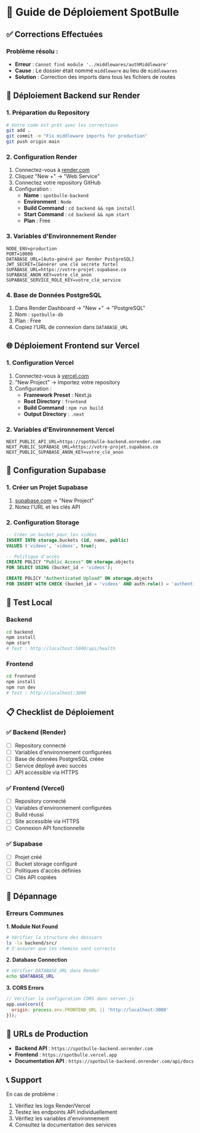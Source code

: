 # 🚀 Guide de Déploiement SpotBulle

## ✅ Corrections Effectuées

### Problème résolu :
- **Erreur** : `Cannot find module '../middlewares/authMiddleware'`
- **Cause** : Le dossier était nommé `middleware` au lieu de `middlewares`
- **Solution** : Correction des imports dans tous les fichiers de routes

## 🔧 Déploiement Backend sur Render

### 1. Préparation du Repository
```bash
# Votre code est prêt avec les corrections
git add .
git commit -m "Fix middleware imports for production"
git push origin main
```

### 2. Configuration Render
1. Connectez-vous à [render.com](https://render.com)
2. Cliquez "New +" → "Web Service"
3. Connectez votre repository GitHub
4. Configuration :
   - **Name** : `spotbulle-backend`
   - **Environment** : `Node`
   - **Build Command** : `cd backend && npm install`
   - **Start Command** : `cd backend && npm start`
   - **Plan** : Free

### 3. Variables d'Environnement Render
```env
NODE_ENV=production
PORT=10000
DATABASE_URL=[Auto-généré par Render PostgreSQL]
JWT_SECRET=[Générer une clé secrète forte]
SUPABASE_URL=https://votre-projet.supabase.co
SUPABASE_ANON_KEY=votre_clé_anon
SUPABASE_SERVICE_ROLE_KEY=votre_clé_service
```

### 4. Base de Données PostgreSQL
1. Dans Render Dashboard → "New +" → "PostgreSQL"
2. Nom : `spotbulle-db`
3. Plan : Free
4. Copiez l'URL de connexion dans `DATABASE_URL`

## 🌐 Déploiement Frontend sur Vercel

### 1. Configuration Vercel
1. Connectez-vous à [vercel.com](https://vercel.com)
2. "New Project" → Importez votre repository
3. Configuration :
   - **Framework Preset** : Next.js
   - **Root Directory** : `frontend`
   - **Build Command** : `npm run build`
   - **Output Directory** : `.next`

### 2. Variables d'Environnement Vercel
```env
NEXT_PUBLIC_API_URL=https://spotbulle-backend.onrender.com
NEXT_PUBLIC_SUPABASE_URL=https://votre-projet.supabase.co
NEXT_PUBLIC_SUPABASE_ANON_KEY=votre_clé_anon
```

## 🔑 Configuration Supabase

### 1. Créer un Projet Supabase
1. [supabase.com](https://supabase.com) → "New Project"
2. Notez l'URL et les clés API

### 2. Configuration Storage
```sql
-- Créer un bucket pour les vidéos
INSERT INTO storage.buckets (id, name, public) 
VALUES ('videos', 'videos', true);

-- Politique d'accès
CREATE POLICY "Public Access" ON storage.objects 
FOR SELECT USING (bucket_id = 'videos');

CREATE POLICY "Authenticated Upload" ON storage.objects 
FOR INSERT WITH CHECK (bucket_id = 'videos' AND auth.role() = 'authenticated');
```

## 🧪 Test Local

### Backend
```bash
cd backend
npm install
npm start
# Test : http://localhost:5000/api/health
```

### Frontend
```bash
cd frontend
npm install
npm run dev
# Test : http://localhost:3000
```

## 📋 Checklist de Déploiement

### ✅ Backend (Render)
- [ ] Repository connecté
- [ ] Variables d'environnement configurées
- [ ] Base de données PostgreSQL créée
- [ ] Service déployé avec succès
- [ ] API accessible via HTTPS

### ✅ Frontend (Vercel)
- [ ] Repository connecté
- [ ] Variables d'environnement configurées
- [ ] Build réussi
- [ ] Site accessible via HTTPS
- [ ] Connexion API fonctionnelle

### ✅ Supabase
- [ ] Projet créé
- [ ] Bucket storage configuré
- [ ] Politiques d'accès définies
- [ ] Clés API copiées

## 🔧 Dépannage

### Erreurs Communes

**1. Module Not Found**
```bash
# Vérifier la structure des dossiers
ls -la backend/src/
# S'assurer que les chemins sont corrects
```

**2. Database Connection**
```bash
# Vérifier DATABASE_URL dans Render
echo $DATABASE_URL
```

**3. CORS Errors**
```javascript
// Vérifier la configuration CORS dans server.js
app.use(cors({
  origin: process.env.FRONTEND_URL || 'http://localhost:3000'
}));
```

## 🚀 URLs de Production

- **Backend API** : `https://spotbulle-backend.onrender.com`
- **Frontend** : `https://spotbulle.vercel.app`
- **Documentation API** : `https://spotbulle-backend.onrender.com/api/docs`

## 📞 Support

En cas de problème :
1. Vérifiez les logs Render/Vercel
2. Testez les endpoints API individuellement
3. Vérifiez les variables d'environnement
4. Consultez la documentation des services

